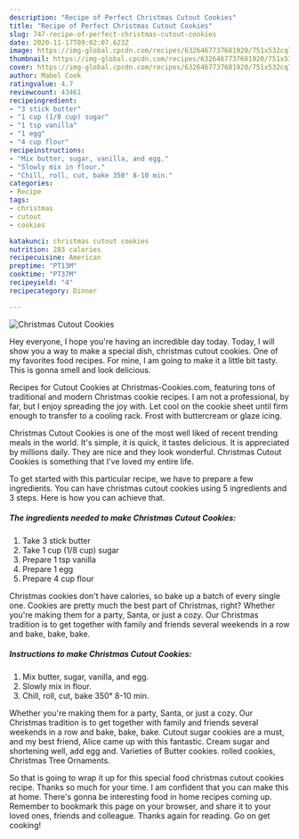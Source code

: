 ```yaml
---
description: "Recipe of Perfect Christmas Cutout Cookies"
title: "Recipe of Perfect Christmas Cutout Cookies"
slug: 747-recipe-of-perfect-christmas-cutout-cookies
date: 2020-11-17T09:02:07.623Z
image: https://img-global.cpcdn.com/recipes/6326467737681920/751x532cq70/christmas-cutout-cookies-recipe-main-photo.jpg
thumbnail: https://img-global.cpcdn.com/recipes/6326467737681920/751x532cq70/christmas-cutout-cookies-recipe-main-photo.jpg
cover: https://img-global.cpcdn.com/recipes/6326467737681920/751x532cq70/christmas-cutout-cookies-recipe-main-photo.jpg
author: Mabel Cook
ratingvalue: 4.7
reviewcount: 43461
recipeingredient:
- "3 stick butter"
- "1 cup (1/8 cup) sugar"
- "1 tsp vanilla"
- "1 egg"
- "4 cup flour"
recipeinstructions:
- "Mix butter, sugar, vanilla, and egg."
- "Slowly mix in flour."
- "Chill, roll, cut, bake 350° 8-10 min."
categories:
- Recipe
tags:
- christmas
- cutout
- cookies

katakunci: christmas cutout cookies 
nutrition: 283 calories
recipecuisine: American
preptime: "PT13M"
cooktime: "PT37M"
recipeyield: "4"
recipecategory: Dinner

---
```



![Christmas Cutout Cookies](https://img-global.cpcdn.com/recipes/6326467737681920/751x532cq70/christmas-cutout-cookies-recipe-main-photo.jpg)

Hey everyone, I hope you're having an incredible day today. Today, I will show you a way to make a special dish, christmas cutout cookies. One of my favorites food recipes. For mine, I am going to make it a little bit tasty. This is gonna smell and look delicious.

Recipes for Cutout Cookies at Christmas-Cookies.com, featuring tons of traditional and modern Christmas cookie recipes. I am not a professional, by far, but I enjoy spreading the joy with. Let cool on the cookie sheet until firm enough to transfer to a cooling rack. Frost with buttercream or glaze icing.

Christmas Cutout Cookies is one of the most well liked of recent trending meals in the world. It's simple, it is quick, it tastes delicious. It is appreciated by millions daily. They are nice and they look wonderful. Christmas Cutout Cookies is something that I've loved my entire life.


To get started with this particular recipe, we have to prepare a few ingredients. You can have christmas cutout cookies using 5 ingredients and 3 steps. Here is how you can achieve that.

<!--inarticleads1-->

##### The ingredients needed to make Christmas Cutout Cookies:

1. Take 3 stick butter
1. Take 1 cup (1/8 cup) sugar
1. Prepare 1 tsp vanilla
1. Prepare 1 egg
1. Prepare 4 cup flour


Christmas cookies don&#39;t have calories, so bake up a batch of every single one. Cookies are pretty much the best part of Christmas, right? Whether you&#39;re making them for a party, Santa, or just a cozy. Our Christmas tradition is to get together with family and friends several weekends in a row and bake, bake, bake. 

<!--inarticleads2-->

##### Instructions to make Christmas Cutout Cookies:

1. Mix butter, sugar, vanilla, and egg.
1. Slowly mix in flour.
1. Chill, roll, cut, bake 350° 8-10 min.


Whether you&#39;re making them for a party, Santa, or just a cozy. Our Christmas tradition is to get together with family and friends several weekends in a row and bake, bake, bake. Cutout sugar cookies are a must, and my best friend, Alice came up with this fantastic. Cream sugar and shortening well, add egg and. Varieties of Butter cookies. rolled cookies, Christmas Tree Ornaments. 

So that is going to wrap it up for this special food christmas cutout cookies recipe. Thanks so much for your time. I am confident that you can make this at home. There's gonna be interesting food in home recipes coming up. Remember to bookmark this page on your browser, and share it to your loved ones, friends and colleague. Thanks again for reading. Go on get cooking!
